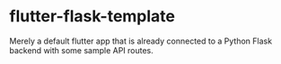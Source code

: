 # flutter-flask-template

Merely a default flutter app that is already connected to a Python Flask backend with some sample API routes.
